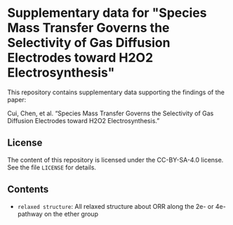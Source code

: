 # Supplementary data for "Species Mass Transfer Governs the Selectivity of Gas Diffusion Electrodes toward H2O2 Electrosynthesis"

This repository contains supplementary data supporting the findings of the paper: 

Cui, Chen, et al. “Species Mass Transfer Governs the Selectivity of Gas Diffusion Electrodes toward H2O2 Electrosynthesis.” 

## License
The content of this repository is licensed under the CC-BY-SA-4.0 license. See the file
`LICENSE` for details.

## Contents
* `relaxed structure`:
All relaxed structure about ORR along the 2e- or 4e- pathway on the ether group
